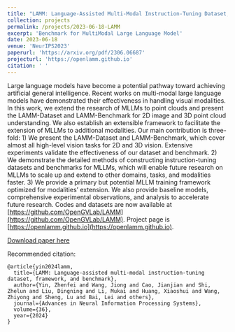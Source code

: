 ```yaml
---
title: "LAMM: Language-Assisted Multi-Modal Instruction-Tuning Dataset, Framework, and Benchmark"
collection: projects
permalink: /projects/2023-06-18-LAMM
excerpt: 'Benchmark for MultiModal Large Language Model'
date: 2023-06-18
venue: 'NeurIPS2023'
paperurl: 'https://arxiv.org/pdf/2306.06687'
projecturl: 'https://openlamm.github.io'
citation: ' '
---
```


Large language models have become a potential pathway toward achieving artificial general intelligence. Recent works on multi-modal large language models have demonstrated their effectiveness in handling visual modalities. In this work, we extend the research of MLLMs to point clouds and present the LAMM-Dataset and LAMM-Benchmark for 2D image and 3D point cloud understanding. We also establish an extensible framework to facilitate the extension of MLLMs to additional modalities. Our main contribution is three-fold: 1) We present the LAMM-Dataset and LAMM-Benchmark, which cover almost all high-level vision tasks for 2D and 3D vision. Extensive experiments validate the effectiveness of our dataset and benchmark. 2) We demonstrate the detailed methods of constructing instruction-tuning datasets and benchmarks for MLLMs, which will enable future research on MLLMs to scale up and extend to other domains, tasks, and modalities faster. 3) We provide a primary but potential MLLM training framework optimized for modalities’ extension. We also provide baseline models, comprehensive experimental observations, and analysis to accelerate future research. Codes and datasets are now available at [https://github.com/OpenGVLab/LAMM](https://github.com/OpenGVLab/LAMM). Project page is [https://openlamm.github.io](https://openlamm.github.io).

[Download paper here](https://arxiv.org/pdf/2306.06687)

Recommended citation:  

```
@article{yin2024lamm,
  title={LAMM: Language-assisted multi-modal instruction-tuning dataset, framework, and benchmark},
  author={Yin, Zhenfei and Wang, Jiong and Cao, Jianjian and Shi, Zhelun and Liu, Dingning and Li, Mukai and Huang, Xiaoshui and Wang, Zhiyong and Sheng, Lu and Bai, Lei and others},
  journal={Advances in Neural Information Processing Systems},
  volume={36},
  year={2024}
}
```